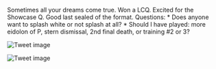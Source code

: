 Sometimes all your dreams come true. Won a LCQ. Excited for the Showcase Q. Good last sealed of the format. Questions: * Does anyone want to splash white or not splash at all? * Should I have played: more eidolon of P, stern dismissal, 2nd final death, or training #2 or 3?


![Tweet image](/asset/crosspoast/EVcGB20X0AQDehJ.jpg)

![Tweet image](/asset/crosspoast/EVcGB23WAAIIjv6.jpg)

